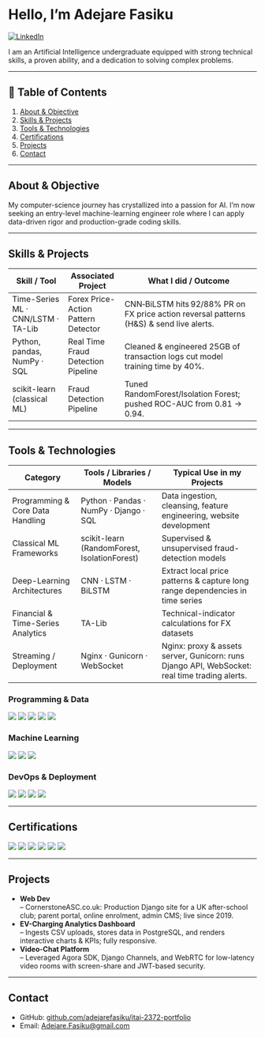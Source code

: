 # Hello, I’m Adejare Fasiku  
[![LinkedIn](https://img.shields.io/badge/-LinkedIn-0072b1?style=for-the-badge&logo=linkedin&logoColor=white)](https://linkedin.com/in/adejarefasiku)  

I am an Artificial Intelligence undergraduate equipped with strong technical skills, a proven ability, and a dedication to solving complex problems.

---

## 📑 Table of Contents
1. [About & Objective](#about--objective)  
2. [Skills & Projects](#skills--projects)  
3. [Tools & Technologies](#tools--technologies)  
4. [Certifications](#certifications)  
5. [Projects](#projects)  
6. [Contact](#contact)  

---

## About & Objective
My computer-science journey has crystallized into a passion for AI. I’m now seeking an entry-level machine-learning engineer role where I can apply data-driven rigor and production-grade coding skills.

---


## Skills & Projects

| Skill / Tool                                  | Associated Project                  | What I did / Outcome                                                                    |
|-----------------------------------------------|-------------------------------------|-----------------------------------------------------------------------------------------|
| Time-Series ML · CNN/LSTM · TA-Lib            | Forex Price-Action Pattern Detector | CNN‑BiLSTM hits 92/88% PR on FX price action reversal patterns (H&S) & send live alerts.|
| Python, pandas, NumPy · SQL                   | Real Time Fraud Detection Pipeline  | Cleaned & engineered 25GB of transaction logs cut model training time by 40%.           |
| scikit-learn (classical ML)                   | Fraud Detection Pipeline            | Tuned RandomForest/Isolation Forest; pushed ROC-AUC from 0.81 → 0.94.                   |



---

## Tools & Technologies
| Category                          | Tools / Libraries / Models                  | Typical Use in my Projects                                                                         |
|-----------------------------------|---------------------------------------------|----------------------------------------------------------------------------------------------------|
| Programming & Core Data Handling  | Python · Pandas · NumPy · Django · SQL      | Data ingestion, cleansing, feature engineering, website development                                |
| Classical ML Frameworks           | scikit-learn (RandomForest, IsolationForest)| Supervised & unsupervised fraud-detection models                                                   |
| Deep-Learning Architectures       | CNN · LSTM · BiLSTM                         | Extract local price patterns & capture long range dependencies in time series                      |
| Financial & Time-Series Analytics | TA-Lib                                      | Technical-indicator calculations for FX datasets                                                   |
| Streaming / Deployment            | Nginx · Gunicorn · WebSocket                | Nginx: proxy & assets server, Gunicorn: runs Django API, WebSocket: real time trading alerts.      |

### Programming & Data  
<div>
<img src="https://img.shields.io/badge/-Python-3776AB?style=for-the-badge&logo=python&logoColor=white"/>
<img src="https://img.shields.io/badge/-pandas-150458?style=for-the-badge&logo=pandas&logoColor=white"/>
<img src="https://img.shields.io/badge/-NumPy-013243?style=for-the-badge&logo=numpy&logoColor=white"/>
<img src="https://img.shields.io/badge/-Django-092E20?style=for-the-badge&logo=django&logoColor=white"/>
<img src="https://img.shields.io/badge/-SQL-4479A1?style=for-the-badge&logo=postgresql&logoColor=white"/>
</div>

### Machine Learning  
<div>
<img src="https://img.shields.io/badge/-scikit--learn-F7931E?style=for-the-badge&logo=scikit-learn&logoColor=white"/>
<img src="https://img.shields.io/badge/-TensorFlow-FF6F00?style=for-the-badge&logo=tensorflow&logoColor=white"/>
<img src="https://img.shields.io/badge/-PyTorch-EE4C2C?style=for-the-badge&logo=pytorch&logoColor=white"/>
</div>

### DevOps & Deployment  
<div>
<img src="https://img.shields.io/badge/-Nginx-009639?style=for-the-badge&logo=nginx&logoColor=white"/>
<img src="https://img.shields.io/badge/-Gunicorn-499848?style=for-the-badge&logo=gunicorn&logoColor=white"/>
<img src="https://img.shields.io/badge/-WebSocket-0081BC?style=for-the-badge&logo=websocket&logoColor=white"/>
<img src="https://img.shields.io/badge/-AWS-232F3E?style=for-the-badge&logo=Amazon%20AWS&logoColor=white"/>
</div>

---

## Certifications
<div>
<img src="https://img.shields.io/badge/-AWS-232F3E?style=for-the-badge&logo=Amazon%20AWS&logoColor=white"/>
<img src="https://img.shields.io/badge/-ServiceNow-43B02A?style=for-the-badge&logo=ServiceNow&logoColor=white"/>
<img src="https://img.shields.io/badge/-Microsoft%20Office-D83B01?style=for-the-badge&logo=Microsoft%20Office&logoColor=white"/>
<img src="https://img.shields.io/badge/-Security%2B-FF0000?style=for-the-badge&logo=CompTIA&logoColor=white"/>
<img src="https://img.shields.io/badge/-Network%2B-007ACC?style=for-the-badge&logo=CompTIA&logoColor=white"/>
<img src="https://img.shields.io/badge/-A%2B-4D4D4D?style=for-the-badge&logo=CompTIA&logoColor=white"/>
</div>

---

## Projects
- **Web Dev**  
  – CornerstoneASC.co.uk: Production Django site for a UK after-school club; parent portal, online enrolment, admin CMS; live since 2019.  
- **EV-Charging Analytics Dashboard**  
  – Ingests CSV uploads, stores data in PostgreSQL, and renders interactive charts & KPIs; fully responsive.  
- **Video-Chat Platform**  
  – Leveraged Agora SDK, Django Channels, and WebRTC for low-latency video rooms with screen-share and JWT-based security.  

---

## Contact
- GitHub: [github.com/adejarefasiku/itai-2372-portfolio](https://github.com/AdejareFasiku/AdejareFasiku.git)
- Email: [Adejare.Fasiku@gmail.com](mailto:Adejare.Fasiku@gmail.com)
